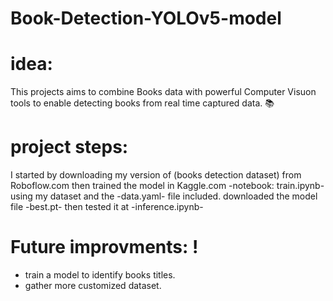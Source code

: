 # Book-Detection-YOLOv5-model
# idea:
This projects aims to combine Books data with powerful Computer Visuon tools to enable detecting books from real time captured data. 📚

# project steps:
I started by downloading my version of (books detection dataset) from Roboflow.com
then trained the model in Kaggle.com -notebook: train.ipynb- using my dataset and the -data.yaml- file included.
downloaded the model file -best.pt- then tested it at -inference.ipynb-

# Future improvments: !
* train a model to identify books titles.
* gather more customized dataset.
  
